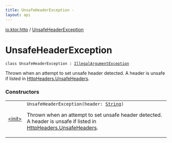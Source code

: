 ```yaml
---
title: UnsafeHeaderException - 
layout: api
---
```


<div class='api-docs-breadcrumbs'><a href="../index.html">io.ktor.http</a> / <a href="./index.html">UnsafeHeaderException</a></div>

# UnsafeHeaderException

<div class="signature"><code><span class="keyword">class </span><span class="identifier">UnsafeHeaderException</span>&nbsp;<span class="symbol">:</span>&nbsp;<a href="https://kotlinlang.org/api/latest/jvm/stdlib/kotlin/-illegal-argument-exception/index.html"><span class="identifier">IllegalArgumentException</span></a></code></div>

Thrown when an attempt to set unsafe header detected. A header is unsafe if listed in <a href="../-http-headers/-unsafe-headers.html">HttpHeaders.UnsafeHeaders</a>.

### Constructors

<table class="api-docs-table">
<tbody>
<tr>
<td markdown="1">

<a href="-init-.html">&lt;init&gt;</a>


</td>
<td markdown="1">
<div class="signature"><code><span class="identifier">UnsafeHeaderException</span><span class="symbol">(</span><span class="parameterName" id="io.ktor.http.UnsafeHeaderException$<init>(kotlin.String)/header">header</span><span class="symbol">:</span>&nbsp;<a href="https://kotlinlang.org/api/latest/jvm/stdlib/kotlin/-string/index.html"><span class="identifier">String</span></a><span class="symbol">)</span></code></div>

Thrown when an attempt to set unsafe header detected. A header is unsafe if listed in <a href="../-http-headers/-unsafe-headers.html">HttpHeaders.UnsafeHeaders</a>.


</td>
</tr>
</tbody>
</table>
